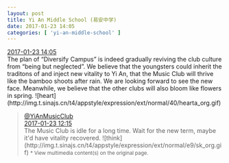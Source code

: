 ```yaml
---
layout: post
title: Yi An Middle School (易安中学)
date: 2017-01-23 14:05
categories: [ 'yi-an-middle-school' ]
---
```


<div class="weibo-info">
  <a href="http://weibo.com/6074218720/Es97UBGFt">2017-01-23 14:05</a>
</div>
The plan of “Diversify Campus” is indeed gradually reviving the club culture from “being but neglected”. We believe that the youngsters could inherit the traditons of and inject new vitality to Yi An, that the Music Club will thrive like the bamboo shoots after rain. We are looking forward to see the new face. Meanwhile, we believe that the other clubs will also bloom like flowers in spring. ![heart](http://img.t.sinajs.cn/t4/appstyle/expression/ext/normal/40/hearta_org.gif)

<!-- more -->

> <div class="weibo-post-name">
>   <a href="http://weibo.com/u/6094546964">@YiAnMusicClub</a>
> </div>
> <div class="weibo-info">
>   <a href="http://weibo.com/6094546964/Es8p7zAsY">2017-01-23 12:15</a>
> </div>  
> The Music Club is idle for a long time. Wait for the new term, maybe it'd have vitality recovered. ![think](http://img.t.sinajs.cn/t4/appstyle/expression/ext/normal/e9/sk_org.gif)
> <small>* View multimedia content(s) on the original page.</small>
